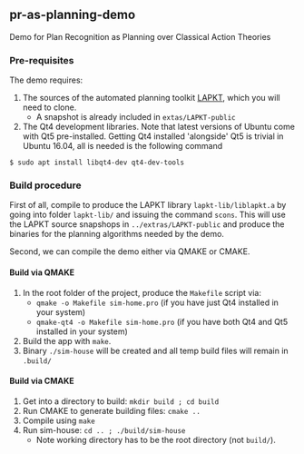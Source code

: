 ## pr-as-planning-demo

Demo for Plan Recognition as Planning over Classical Action Theories

### Pre-requisites

The demo requires:

 1. The sources of the automated planning toolkit [LAPKT](https://github.com/LAPKT-dev/LAPKT-public), which you will need to clone.
    * A snapshot is already included in `extas/LAPKT-public`
 2. The Qt4 development libraries.  Note that latest versions of Ubuntu come with Qt5 pre-installed. Getting Qt4 installed 'alongside' Qt5 is trivial in Ubuntu 16.04, all is needed is the following command
 ```
 $ sudo apt install libqt4-dev qt4-dev-tools
 ```


### Build procedure

First of all, compile to produce the LAPKT library `lapkt-lib/liblapkt.a` by going into folder `lapkt-lib/` and issuing the command `scons`. This will use the LAPKT source snapshops in `../extras/LAPKT-public` and produce the binaries for the planning algorithms needed by the demo.

Second, we can compile the demo either via QMAKE or CMAKE.

#### Build via QMAKE

1. In the root folder of the project, produce the `Makefile` script via:
    * `qmake -o Makefile sim-home.pro` (if you have just Qt4 installed in your system)
    * `qmake-qt4 -o Makefile sim-home.pro` (if you have both Qt4 and Qt5 installed in your system)
2. Build the app with ```make```.
3. Binary `./sim-house` will be created and all temp build files will remain in `.build/`


#### Build via CMAKE

1. Get into a directory to build: `mkdir build ; cd build`
2. Run CMAKE to generate building files: `cmake ..`
3. Compile using `make`
4. Run sim-house: `cd .. ; ./build/sim-house`
    * Note working directory has to be the root directory (not `build/`).